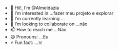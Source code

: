 - 👋 Hii!, I’m @Almeidazia
- 👀 I’m interested in ...fazer meu projeto e explorar
- 🌱 I’m currently learning ...
- 💞️ I’m looking to collaborate on ...não 
- 📫 How to reach me ...Não 
- 😄 Pronouns: ...Eu
- ⚡ Fun fact: ...☠️

<!---
Almeidazia/Almeidazia is a ✨ special ✨ repository because its `README.md` (this file) appears on your GitHub profile.
You can click the Preview link to take a look at your changes.
--->
